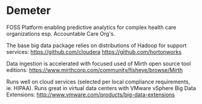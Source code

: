 # Demeter
FOSS Platform enabling predictive analytics for complex health care organizations esp. Accountable Care Org's.

The base big data package relies on distributions of Hadoop for support services:
https://github.com/cloudera 
https://github.com/hortonworks 

Data ingestion is accelerated with focused used of Mirth open source tool editions:
https://www.mirthcorp.com/community/fisheye/browse/Mirth 

Runs well on cloud services (selected per local compliance requirements, ie. HIPAA). Runs great in virtual data centers with 
VMware vSphere Big Data Extensions:
http://www.vmware.com/products/big-data-extensions 
